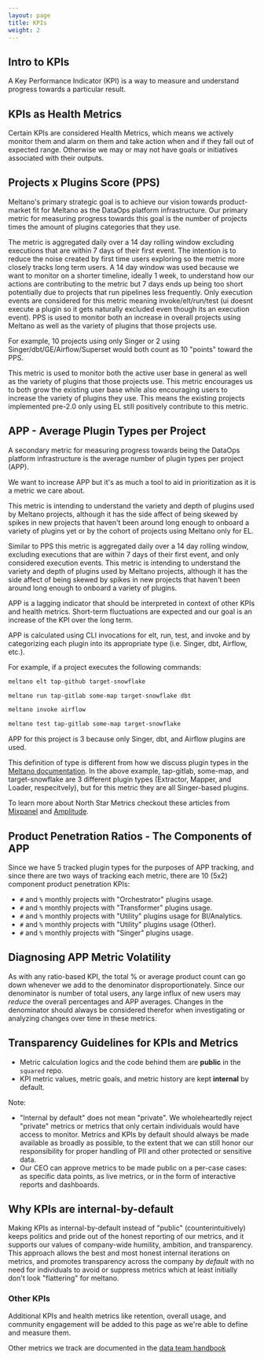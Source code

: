 ```yaml
---
layout: page
title: KPIs
weight: 2
---
```


## Intro to KPIs

A Key Performance Indicator (KPI) is a way to measure and understand progress towards a particular result.

## KPIs as Health Metrics

Certain KPIs are considered Health Metrics, which means we actively monitor them and alarm on them and take action when and if they fall out of expected range. Otherwise we may or may not have goals or initiatives associated with their outputs.

## Projects x Plugins Score (PPS)

Meltano's primary strategic goal is to achieve our vision towards product-market fit for Meltano as the DataOps platform infrastructure.
Our primary metric for measuring progress towards this goal is the number of projects times the amount of plugins categories that they use.

The metric is aggregated daily over a 14 day rolling window excluding executions that are within 7 days of their first event.
The intention is to reduce the noise created by first time users exploring so the metric more closely tracks long term users.
A 14 day window was used because we want to monitor on a shorter timeline, ideally 1 week, to understand how our actions are contributing to the metric but
7 days ends up being too short potentially due to projects that run pipelines less frequently.
Only execution events are considered for this metric meaning invoke/elt/run/test (ui doesnt execute a plugin so it gets naturally excluded even though its an execution event).
PPS is used to monitor both an increase in overall projects using Meltano as well as the variety of plugins that those projects use.

For example, 10 projects using only Singer or 2 using Singer/dbt/GE/Airflow/Superset would both count as 10 "points" toward the PPS.

This metric is used to monitor both the active user base in general as well as the variety of plugins that those projects use.
This metric encourages us to both grow the existing user base while also encouraging users to increase the variety of plugins they use.
This means the existing projects implemented pre-2.0 only using EL still positively contribute to this metric.

## APP - Average Plugin Types per Project

A secondary metric for measuring progress towards being the DataOps platform infrastructure is the average number of plugin types per project (APP).

We want to increase APP but it's as much a tool to aid in prioritization as it is a metric we care about.

This metric is intending to understand the variety and depth of plugins used by Meltano projects, although it has the side affect of being skewed by spikes in new projects that
haven't been around long enough to onboard a variety of plugins yet or by the cohort of projects using Meltano only for EL.

Similar to PPS this metric is aggregated daily over a 14 day rolling window, excluding executions that are within 7 days of their first event, and only considered execution events.
This metric is intending to understand the variety and depth of plugins used by Meltano projects, although it has the side affect of being skewed by spikes in new projects that
haven't been around long enough to onboard a variety of plugins.

APP is a lagging indicator that should be interpreted in context of other KPIs and health metrics.
Short-term fluctuations are expected and our goal is an increase of the KPI over the long term.

APP is calculated using CLI invocations for elt, run, test, and invoke and by categorizing
each plugin into its appropriate type (i.e. Singer, dbt, Airflow, etc.).

For example, if a project executes the following commands:

```bash
meltano elt tap-github target-snowflake

meltano run tap-gitlab some-map target-snowflake dbt

meltano invoke airflow

meltano test tap-gitlab some-map target-snowflake
```

APP for this project is 3 because only Singer, dbt, and Airflow plugins are used.

This definition of type is different from how we discuss plugin types in the [Meltano documentation](https://docs.meltano.com/concepts/plugins#types).
In the above example, tap-gitlab, some-map, and target-snowflake are 3 different plugin types (Extractor, Mapper, and Loader, respecitvely), but for this metric they are all Singer-based plugins.

To learn more about North Star Metrics checkout these articles from [Mixpanel](https://mixpanel.com/blog/north-star-metric/) and [Amplitude](https://amplitude.com/blog/product-north-star-metric).

## Product Penetration Ratios - The Components of APP

Since we have 5 tracked plugin types for the purposes of APP tracking, and since there are two ways of tracking each metric, there are 10 (5x2) component product penetration KPIs:

- `#` and `%` monthly projects with "Orchestrator" plugins usage.
- `#` and `%` monthly projects with "Transformer" plugins usage.
- `#` and `%` monthly projects with "Utility" plugins usage for BI/Analytics.
- `#` and `%` monthly projects with "Utility" plugins usage (Other).
- `#` and `%` monthly projects with "Singer" plugins usage.

## Diagnosing APP Metric Volatility

As with any ratio-based KPI, the total % or average product count can go down whenever we add to the denominator disproportionately. Since our denominator is number of total users, any large influx of new users may _reduce_ the overall percentages and APP averages. Changes in the denominator should always be considered therefor when investigating or analyzing changes over time in these metrics.

## Transparency Guidelines for KPIs and Metrics

- Metric calculation logics and the code behind them are **public** in the `squared` repo.
- KPI metric values, metric goals, and metric history are kept **internal** by default.

Note:

- "Internal by default" does not mean "private". We wholeheartedly reject "private" metrics or metrics that only certain individuals would have access to monitor. Metrics and KPIs by default should always be made available as broadly as possible, to the extent that we can still honor our responsibility for proper handling of PII and other protected or sensitive data.
- Our CEO can approve metrics to be made public on a per-case cases: as specific data points, as live metrics, or in the form of interactive reports and dashboards.

## Why KPIs are internal-by-default

Making KPIs as internal-by-default instead of "public" (counterintuitively) keeps politics and pride out of the honest reporting of our metrics, and it supports our values of company-wide humility, ambition, and transparency. This approach allows the best and most honest internal iterations on metrics, and promotes transparency across the company _by default_ with no need for individuals to avoid or suppress metrics which at least initially don't look "flattering" for meltano.

### Other KPIs

Additional KPIs and health metrics like retention, overall usage, and community engagement will be added to this page as we're able to define and measure them.

Other metrics we track are documented in the [data team handbook](/data-team/metrics-and-definitions)
